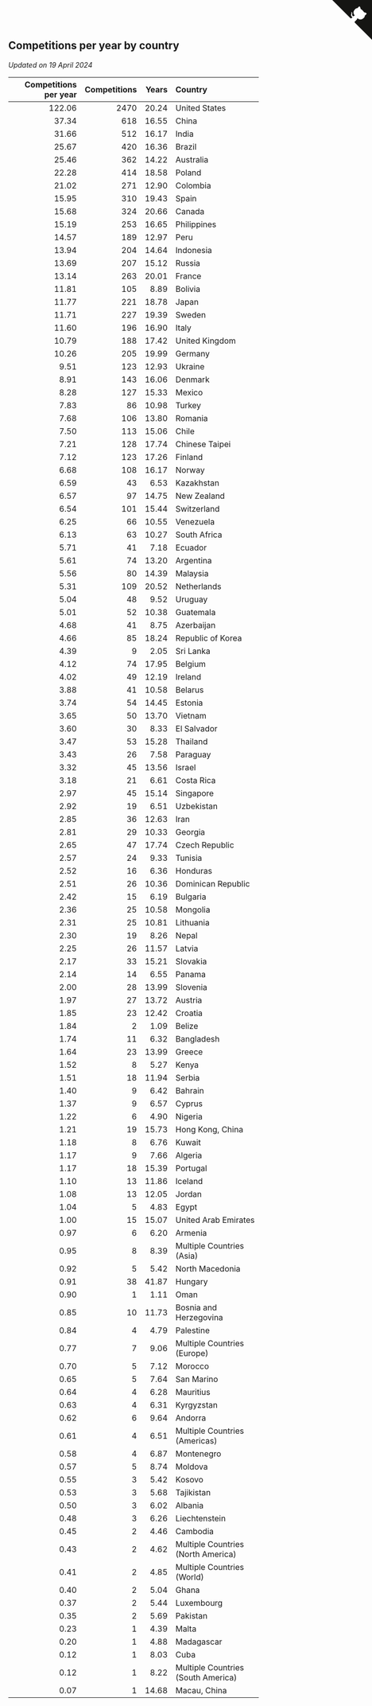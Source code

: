 ## Competitions per year by country

*Updated on 19 April 2024*

| Competitions per year | Competitions | Years | Country |
| ---: | ---: | ---: | :--- |
| 122.06 | 2470 | 20.24 | United States |
| 37.34 | 618 | 16.55 | China |
| 31.66 | 512 | 16.17 | India |
| 25.67 | 420 | 16.36 | Brazil |
| 25.46 | 362 | 14.22 | Australia |
| 22.28 | 414 | 18.58 | Poland |
| 21.02 | 271 | 12.90 | Colombia |
| 15.95 | 310 | 19.43 | Spain |
| 15.68 | 324 | 20.66 | Canada |
| 15.19 | 253 | 16.65 | Philippines |
| 14.57 | 189 | 12.97 | Peru |
| 13.94 | 204 | 14.64 | Indonesia |
| 13.69 | 207 | 15.12 | Russia |
| 13.14 | 263 | 20.01 | France |
| 11.81 | 105 | 8.89 | Bolivia |
| 11.77 | 221 | 18.78 | Japan |
| 11.71 | 227 | 19.39 | Sweden |
| 11.60 | 196 | 16.90 | Italy |
| 10.79 | 188 | 17.42 | United Kingdom |
| 10.26 | 205 | 19.99 | Germany |
| 9.51 | 123 | 12.93 | Ukraine |
| 8.91 | 143 | 16.06 | Denmark |
| 8.28 | 127 | 15.33 | Mexico |
| 7.83 | 86 | 10.98 | Turkey |
| 7.68 | 106 | 13.80 | Romania |
| 7.50 | 113 | 15.06 | Chile |
| 7.21 | 128 | 17.74 | Chinese Taipei |
| 7.12 | 123 | 17.26 | Finland |
| 6.68 | 108 | 16.17 | Norway |
| 6.59 | 43 | 6.53 | Kazakhstan |
| 6.57 | 97 | 14.75 | New Zealand |
| 6.54 | 101 | 15.44 | Switzerland |
| 6.25 | 66 | 10.55 | Venezuela |
| 6.13 | 63 | 10.27 | South Africa |
| 5.71 | 41 | 7.18 | Ecuador |
| 5.61 | 74 | 13.20 | Argentina |
| 5.56 | 80 | 14.39 | Malaysia |
| 5.31 | 109 | 20.52 | Netherlands |
| 5.04 | 48 | 9.52 | Uruguay |
| 5.01 | 52 | 10.38 | Guatemala |
| 4.68 | 41 | 8.75 | Azerbaijan |
| 4.66 | 85 | 18.24 | Republic of Korea |
| 4.39 | 9 | 2.05 | Sri Lanka |
| 4.12 | 74 | 17.95 | Belgium |
| 4.02 | 49 | 12.19 | Ireland |
| 3.88 | 41 | 10.58 | Belarus |
| 3.74 | 54 | 14.45 | Estonia |
| 3.65 | 50 | 13.70 | Vietnam |
| 3.60 | 30 | 8.33 | El Salvador |
| 3.47 | 53 | 15.28 | Thailand |
| 3.43 | 26 | 7.58 | Paraguay |
| 3.32 | 45 | 13.56 | Israel |
| 3.18 | 21 | 6.61 | Costa Rica |
| 2.97 | 45 | 15.14 | Singapore |
| 2.92 | 19 | 6.51 | Uzbekistan |
| 2.85 | 36 | 12.63 | Iran |
| 2.81 | 29 | 10.33 | Georgia |
| 2.65 | 47 | 17.74 | Czech Republic |
| 2.57 | 24 | 9.33 | Tunisia |
| 2.52 | 16 | 6.36 | Honduras |
| 2.51 | 26 | 10.36 | Dominican Republic |
| 2.42 | 15 | 6.19 | Bulgaria |
| 2.36 | 25 | 10.58 | Mongolia |
| 2.31 | 25 | 10.81 | Lithuania |
| 2.30 | 19 | 8.26 | Nepal |
| 2.25 | 26 | 11.57 | Latvia |
| 2.17 | 33 | 15.21 | Slovakia |
| 2.14 | 14 | 6.55 | Panama |
| 2.00 | 28 | 13.99 | Slovenia |
| 1.97 | 27 | 13.72 | Austria |
| 1.85 | 23 | 12.42 | Croatia |
| 1.84 | 2 | 1.09 | Belize |
| 1.74 | 11 | 6.32 | Bangladesh |
| 1.64 | 23 | 13.99 | Greece |
| 1.52 | 8 | 5.27 | Kenya |
| 1.51 | 18 | 11.94 | Serbia |
| 1.40 | 9 | 6.42 | Bahrain |
| 1.37 | 9 | 6.57 | Cyprus |
| 1.22 | 6 | 4.90 | Nigeria |
| 1.21 | 19 | 15.73 | Hong Kong, China |
| 1.18 | 8 | 6.76 | Kuwait |
| 1.17 | 9 | 7.66 | Algeria |
| 1.17 | 18 | 15.39 | Portugal |
| 1.10 | 13 | 11.86 | Iceland |
| 1.08 | 13 | 12.05 | Jordan |
| 1.04 | 5 | 4.83 | Egypt |
| 1.00 | 15 | 15.07 | United Arab Emirates |
| 0.97 | 6 | 6.20 | Armenia |
| 0.95 | 8 | 8.39 | Multiple Countries (Asia) |
| 0.92 | 5 | 5.42 | North Macedonia |
| 0.91 | 38 | 41.87 | Hungary |
| 0.90 | 1 | 1.11 | Oman |
| 0.85 | 10 | 11.73 | Bosnia and Herzegovina |
| 0.84 | 4 | 4.79 | Palestine |
| 0.77 | 7 | 9.06 | Multiple Countries (Europe) |
| 0.70 | 5 | 7.12 | Morocco |
| 0.65 | 5 | 7.64 | San Marino |
| 0.64 | 4 | 6.28 | Mauritius |
| 0.63 | 4 | 6.31 | Kyrgyzstan |
| 0.62 | 6 | 9.64 | Andorra |
| 0.61 | 4 | 6.51 | Multiple Countries (Americas) |
| 0.58 | 4 | 6.87 | Montenegro |
| 0.57 | 5 | 8.74 | Moldova |
| 0.55 | 3 | 5.42 | Kosovo |
| 0.53 | 3 | 5.68 | Tajikistan |
| 0.50 | 3 | 6.02 | Albania |
| 0.48 | 3 | 6.26 | Liechtenstein |
| 0.45 | 2 | 4.46 | Cambodia |
| 0.43 | 2 | 4.62 | Multiple Countries (North America) |
| 0.41 | 2 | 4.85 | Multiple Countries (World) |
| 0.40 | 2 | 5.04 | Ghana |
| 0.37 | 2 | 5.44 | Luxembourg |
| 0.35 | 2 | 5.69 | Pakistan |
| 0.23 | 1 | 4.39 | Malta |
| 0.20 | 1 | 4.88 | Madagascar |
| 0.12 | 1 | 8.03 | Cuba |
| 0.12 | 1 | 8.22 | Multiple Countries (South America) |
| 0.07 | 1 | 14.68 | Macau, China |


<a href="https://github.com/jonatanklosko/wca_statistics" class="github-corner" aria-label="View source on Github"><svg width="80" height="80" viewBox="0 0 250 250" style="fill:#151513; color:#fff; position: absolute; top: 0; border: 0; right: 0;" aria-hidden="true"><path d="M0,0 L115,115 L130,115 L142,142 L250,250 L250,0 Z"></path><path d="M128.3,109.0 C113.8,99.7 119.0,89.6 119.0,89.6 C122.0,82.7 120.5,78.6 120.5,78.6 C119.2,72.0 123.4,76.3 123.4,76.3 C127.3,80.9 125.5,87.3 125.5,87.3 C122.9,97.6 130.6,101.9 134.4,103.2" fill="currentColor" style="transform-origin: 130px 106px;" class="octo-arm"></path><path d="M115.0,115.0 C114.9,115.1 118.7,116.5 119.8,115.4 L133.7,101.6 C136.9,99.2 139.9,98.4 142.2,98.6 C133.8,88.0 127.5,74.4 143.8,58.0 C148.5,53.4 154.0,51.2 159.7,51.0 C160.3,49.4 163.2,43.6 171.4,40.1 C171.4,40.1 176.1,42.5 178.8,56.2 C183.1,58.6 187.2,61.8 190.9,65.4 C194.5,69.0 197.7,73.2 200.1,77.6 C213.8,80.2 216.3,84.9 216.3,84.9 C212.7,93.1 206.9,96.0 205.4,96.6 C205.1,102.4 203.0,107.8 198.3,112.5 C181.9,128.9 168.3,122.5 157.7,114.1 C157.9,116.9 156.7,120.9 152.7,124.9 L141.0,136.5 C139.8,137.7 141.6,141.9 141.8,141.8 Z" fill="currentColor" class="octo-body"></path></svg></a><style>.github-corner:hover .octo-arm{animation:octocat-wave 560ms ease-in-out}@keyframes octocat-wave{0%,100%{transform:rotate(0)}20%,60%{transform:rotate(-25deg)}40%,80%{transform:rotate(10deg)}}@media (max-width:500px){.github-corner:hover .octo-arm{animation:none}.github-corner .octo-arm{animation:octocat-wave 560ms ease-in-out}}</style>
